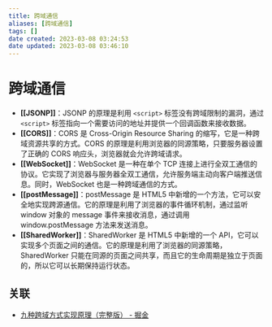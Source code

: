 ```yaml
---
title: 跨域通信
aliases: [跨域通信]
tags: []
date created: 2023-03-08 03:24:53
date updated: 2023-03-08 03:46:10
---
```


# 跨域通信

- **[[JSONP]]**：JSONP 的原理是利用 `<script>` 标签没有跨域限制的漏洞，通过 `<script>` 标签指向一个需要访问的地址并提供一个回调函数来接收数据。
- **[[CORS]]**：CORS 是 Cross-Origin Resource Sharing 的缩写，它是一种跨域资源共享的方式。CORS 的原理是利用浏览器的同源策略，只要服务器设置了正确的 CORS 响应头，浏览器就会允许跨域请求。
- **[[WebSocket]]**：WebSocket 是一种在单个 TCP 连接上进行全双工通信的协议。它实现了浏览器与服务器全双工通信，允许服务端主动向客户端推送信息。同时，WebSocket 也是一种跨域通信的方式。
- **[[postMessage]]**：postMessage 是 HTML5 中新增的一个方法，它可以安全地实现跨源通信。它的原理是利用了浏览器的事件循环机制，通过监听 window 对象的 message 事件来接收消息，通过调用 window.postMessage 方法来发送消息。
- **[[SharedWorker]]**：SharedWorker 是 HTML5 中新增的一个 API，它可以实现多个页面之间的通信。它的原理是利用了浏览器的同源策略，SharedWorker 只能在同源的页面之间共享，而且它的生命周期是独立于页面的，所以它可以长期保持运行状态。

## 关联

- [九种跨域方式实现原理（完整版） - 掘金](https://juejin.cn/post/6844903767226351623)
